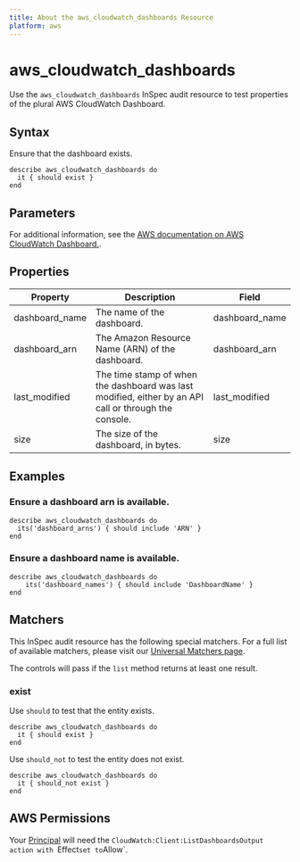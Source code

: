 ```yaml
---
title: About the aws_cloudwatch_dashboards Resource
platform: aws
---
```


# aws_cloudwatch_dashboards

Use the `aws_cloudwatch_dashboards` InSpec audit resource to test properties of the plural AWS CloudWatch Dashboard.

## Syntax

Ensure that the dashboard exists.

    describe aws_cloudwatch_dashboards do
      it { should exist }
    end

## Parameters

For additional information, see the [AWS documentation on AWS CloudWatch Dashboard.](https://docs.aws.amazon.com/AWSCloudFormation/latest/UserGuide/aws-resource-cloudwatch-dashboard.html).

## Properties

| Property | Description | Field | 
| --- | --- | --- |
| dashboard_name | The name of the dashboard. | dashboard_name |
| dashboard_arn | The Amazon Resource Name (ARN) of the dashboard. | dashboard_arn |
| last_modified | The time stamp of when the dashboard was last modified, either by an API call or through the console. | last_modified |
| size | The size of the dashboard, in bytes. | size |

## Examples

### Ensure a dashboard arn is available.
    describe aws_cloudwatch_dashboards do
      its('dashboard_arns') { should include 'ARN' }
    end

### Ensure a dashboard name is available.
    describe aws_cloudwatch_dashboards do
        its('dashboard_names') { should include 'DashboardName' }
    end

## Matchers

This InSpec audit resource has the following special matchers. For a full list of available matchers, please visit our [Universal Matchers page](https://www.inspec.io/docs/reference/matchers/).

The controls will pass if the `list` method returns at least one result.

### exist

Use `should` to test that the entity exists.

    describe aws_cloudwatch_dashboards do
      it { should exist }
    end

Use `should_not` to test the entity does not exist.

    describe aws_cloudwatch_dashboards do
      it { should_not exist }
    end

## AWS Permissions

Your [Principal](https://docs.aws.amazon.com/IAM/latest/UserGuide/intro-structure.html#intro-structure-principal) will need the `CloudWatch:Client:ListDashboardsOutput action with `Effect` set to `Allow`.